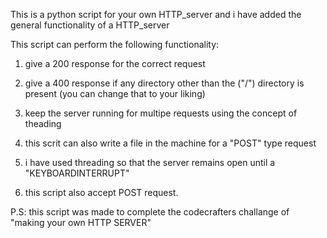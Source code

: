 This is a python script for your own HTTP_server and i have added the general functionality of a HTTP_server

This script can perform the following functionality:
 
1. give a 200 response for the correct request 

2. give a 400 response if any directory other than the ("/")  directory is present (you can change that to your liking)

3. keep the server running for multipe requests using the concept of theading

4. this scrit can also write a file in the machine for a "POST" type request

5. i have used threading so that the server remains open until a "KEYBOARDINTERRUPT"

6. this script also accept POST request.

P.S: this script was made to complete the codecrafters challange of "making your own HTTP SERVER"
